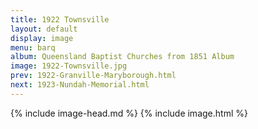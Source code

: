 ```yaml
---
title: 1922 Townsville
layout: default
display: image
menu: barq
album: Queensland Baptist Churches from 1851 Album
image: 1922-Townsville.jpg
prev: 1922-Granville-Maryborough.html
next: 1923-Nundah-Memorial.html
---
```

{% include image-head.md %}
{% include image.html %}